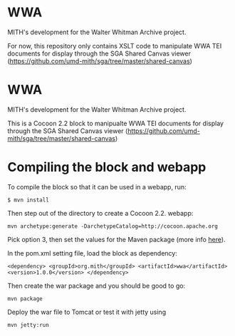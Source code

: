 WWA
===

MITH's development for the Walter Whitman Archive project.

For now, this repository only contains XSLT code to manipulate WWA TEI documents for display through the SGA Shared Canvas viewer (https://github.com/umd-mith/sga/tree/master/shared-canvas)

# WWA

MITH's development for the Walter Whitman Archive project.

This is a Cocoon 2.2 block to manipualte WWA TEI documents for display through the SGA Shared Canvas viewer (https://github.com/umd-mith/sga/tree/master/shared-canvas)

# Compiling the block and webapp

To compile the block so that it can be used in a webapp, run:

`$ mvn install`

Then step out of the directory to create a Cocoon 2.2. webapp:

`mvn archetype:generate -DarchetypeCatalog=http://cocoon.apache.org`

Pick option 3, then set the values for the Maven package (more info [here](http://cocoon.apache.org/2.2/1362_1_1.html)).

In the pom.xml setting file, load the block as dependency:

`<dependency>
	<groupId>org.mith</groupId>
	<artifactId>wwa</artifactId>
	<version>1.0.0</version>
</dependency>`

Then create the war package and you should be good to go:

`mvn package`

Deploy the war file to Tomcat or test it with jetty using

`mvn jetty:run`
